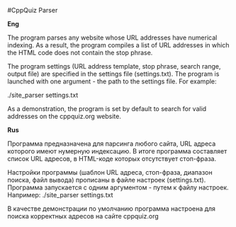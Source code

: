 #CppQuiz Parser

**Eng**

The program parses any website whose URL addresses have numerical indexing. As a result, the program compiles a list of URL addresses in which the HTML code does not contain the stop phrase.

The program settings (URL address template, stop phrase, search range, output file) are specified in the settings file (settings.txt). The program is launched with one argument - the path to the settings file. For example:

./site_parser settings.txt

As a demonstration, the program is set by default to search for valid addresses on the cppquiz.org website.

**Rus**

Программа предназначена для парсинга любого сайта, URL адреса которого имеют нумерную индексацию.
В итоге программа составляет список URL адресов, в HTML-коде которых отсутствует стоп-фраза.

Настройки программы (шаблон URL адреса, стоп-фраза, диапазон поиска, файл вывода) прописаны в файле настроек (settings.txt).
Программа запускается с одним аргументом - путем к файлу настроек. Например: 
./site_parser settings.txt

В качестве демонстрации по умолчанию программа настроена для поиска корректных адресов на сайте cppquiz.org

